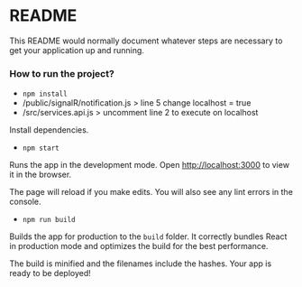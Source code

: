 # README #

This README would normally document whatever steps are necessary to get your application up and running.


### How to run the project?

* `npm install`
* /public/signalR/notification.js > line 5 change localhost = true
* /src/services.api.js > uncomment line 2 to execute on localhost

Install dependencies.

* `npm start`

Runs the app in the development mode.
Open [http://localhost:3000](http://localhost:3000) to view it in the browser.

The page will reload if you make edits.
You will also see any lint errors in the console.

* `npm run build`

Builds the app for production to the `build` folder.
It correctly bundles React in production mode and optimizes the build for the best performance.

The build is minified and the filenames include the hashes.
Your app is ready to be deployed!